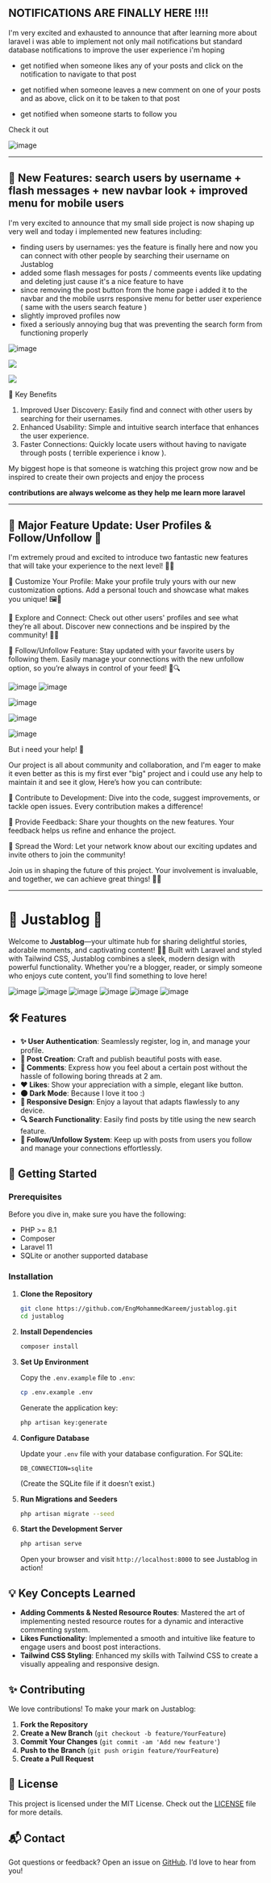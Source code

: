 ## NOTIFICATIONS ARE FINALLY HERE !!!!

I'm very excited and exhausted to announce that after learning more about laravel i was able to implement not only mail notifications but standard database notifications to improve the user experience i'm hoping

-   get notified when someone likes any of your posts and click on the notification to navigate to that post

-   get notified when someone leaves a new comment on one of your posts and as above, click on it to be taken to that post

-   get notified when someone starts to follow you

Check it out

![image](https://media.discordapp.net/attachments/1251877367803150371/1285738211834069022/image.png?ex=66eb5c85&is=66ea0b05&hm=b8527e82d343111abe3ad2ea8132850d104c3eb6ee2c697fa0dea85c5b07bbb0&=&format=webp&quality=lossless&width=1393&height=482)

---

## 🎉 New Features: search users by username + flash messages + new navbar look + improved menu for mobile users

I'm very excited to announce that my small side project is now shaping up very well and today i implemented new features including:

-   finding users by usernames: yes the feature is finally here and now you can connect with other people by searching their username on Justablog
-   added some flash messages for posts / commeents events like updating and deleting just cause it's a nice feature to have
-   since removing the post button from the home page i added it to the navbar and the mobile usrrs responsive menu for better user experience ( same with the users search feature )
-   slightly improved profiles now
-   fixed a seriously annoying bug that was preventing the search form from functioning properly

![image](https://media.discordapp.net/attachments/960898967116341251/1281348530698715156/image.png?ex=66db6450&is=66da12d0&hm=ca746a013c451e3d4118176f56f5b72428eedd26925e872768bc822c07097e6d&=&format=webp&quality=lossless&width=1393&height=613)

![](https://media.discordapp.net/attachments/960898967116341251/1281386750010200156/image.png?ex=66db87e8&is=66da3668&hm=fa79f237e7906e91e2902bab3e10136242b17b25034fdf4d40dbbb3323d1dda0&=&format=webp&quality=lossless&width=1393&height=298)

![](https://media.discordapp.net/attachments/960898967116341251/1281387079514980455/image.png?ex=66db8836&is=66da36b6&hm=ccdd475d1f973ae512285c044937a72e1ec2ddae0d9687a2a743dcd1a611fb67&=&format=webp&quality=lossless&width=974&height=711)

🚀 Key Benefits

1. Improved User Discovery: Easily find and connect with other users by searching for their usernames.
2. Enhanced Usability: Simple and intuitive search interface that enhances the user experience.
3. Faster Connections: Quickly locate users without having to navigate through posts ( terrible experience i know ).

My biggest hope is that someone is watching this project grow now and be inspired to create their own projects and enjoy the process

**contributions are always welcome as they help me learn more laravel**

---

## 🚀 Major Feature Update: User Profiles & Follow/Unfollow 🚀

I'm extremely proud and excited to introduce two fantastic new features that will take your experience to the next level! 🎉✨

🔹 Customize Your Profile: Make your profile truly yours with our new customization options. Add a personal touch and showcase what makes you unique! 🖼️🎨

🔹 Explore and Connect: Check out other users' profiles and see what they’re all about. Discover new connections and be inspired by the community! 🌟👥

🔹 Follow/Unfollow Feature: Stay updated with your favorite users by following them. Easily manage your connections with the new unfollow option, so you’re always in control of your feed! 🔄🔍

![image](https://cdn.discordapp.com/attachments/1251877367803150371/1280484448302927912/image.png?ex=66d83f92&is=66d6ee12&hm=c545cd6c64868b06cc8159ff2a3647d63b783904f2173288f4558dcf654e5bc6&)
![image](https://cdn.discordapp.com/attachments/1251877367803150371/1280484448567165081/image.png?ex=66d83f92&is=66d6ee12&hm=d62c9068500187888a93f46232295abebf1634a218e5974ae9d6292e62de9918&)

![image](https://cdn.discordapp.com/attachments/960898967116341251/1280499832401825812/image.png?ex=66d84de6&is=66d6fc66&hm=f1c5b260e64688df08bcccbc15c3198f309bdf3234504d3e3c8755bff197e265&)

![image](https://cdn.discordapp.com/attachments/960898967116341251/1280499991202500648/image.png?ex=66d84e0c&is=66d6fc8c&hm=e4adf0055b6dabd3b6fee3e36abc3f24d9adac8940e1ff5a4710eeccf10b4766&)

![image](https://cdn.discordapp.com/attachments/960898967116341251/1280500369348362240/image.png?ex=66d84e66&is=66d6fce6&hm=1c18a3f7ff850f0dc58555523643e5c233fd6adf7dba4c143e7cf20195024396&)

But i need your help! 🙌

Our project is all about community and collaboration, and I'm eager to make it even better as this is my first ever "big" project and i could use any help to maintain it and see it glow, Here’s how you can contribute:

🔧 Contribute to Development: Dive into the code, suggest improvements, or tackle open issues. Every contribution makes a difference!

📝 Provide Feedback: Share your thoughts on the new features. Your feedback helps us refine and enhance the project.

🌟 Spread the Word: Let your network know about our exciting updates and invite others to join the community!

Join us in shaping the future of this project. Your involvement is invaluable, and together, we can achieve great things! 🚀💪

---

# 🎉 Justablog 🎉

Welcome to **Justablog**—your ultimate hub for sharing delightful stories, adorable moments, and captivating content! 🚀✨ Built with Laravel and styled with Tailwind CSS, Justablog combines a sleek, modern design with powerful functionality. Whether you're a blogger, reader, or simply someone who enjoys cute content, you'll find something to love here!

![image](https://github.com/user-attachments/assets/1b454853-593a-4e44-9050-30ee97061af3)
![image](https://github.com/user-attachments/assets/13acfaf5-8227-41c4-ab0d-2b2d15f7801e)
![image](https://github.com/user-attachments/assets/48a3948b-dca5-42dd-9eb8-d30da99b8ad9)
![image](https://github.com/user-attachments/assets/914d81a1-e577-4556-8ec9-43b5bb9d350a)
![image](https://github.com/user-attachments/assets/523de7a9-82a6-4e0a-9a39-645558d78306)
![image](https://github.com/user-attachments/assets/c822d76c-b28f-475c-b6ce-69fafee3207e)

## 🛠 Features

-   **✨ User Authentication**: Seamlessly register, log in, and manage your profile.
-   **📝 Post Creation**: Craft and publish beautiful posts with ease.
-   **💬 Comments**: Express how you feel about a certain post without the hassle of following boring threads at 2 am.
-   **❤️ Likes**: Show your appreciation with a simple, elegant like button.
-   **🌑 Dark Mode**: Because I love it too :)
-   **📱 Responsive Design**: Enjoy a layout that adapts flawlessly to any device.
-   **🔍 Search Functionality**: Easily find posts by title using the new search feature.
-   **👥 Follow/Unfollow System**: Keep up with posts from users you follow and manage your connections effortlessly.

## 🚀 Getting Started

### Prerequisites

Before you dive in, make sure you have the following:

-   PHP >= 8.1
-   Composer
-   Laravel 11
-   SQLite or another supported database

### Installation

1. **Clone the Repository**

    ```bash
    git clone https://github.com/EngMohammedKareem/justablog.git
    cd justablog
    ```

2. **Install Dependencies**

    ```bash
    composer install
    ```

3. **Set Up Environment**

    Copy the `.env.example` file to `.env`:

    ```bash
    cp .env.example .env
    ```

    Generate the application key:

    ```bash
    php artisan key:generate
    ```

4. **Configure Database**

    Update your `.env` file with your database configuration. For SQLite:

    ```plaintext
    DB_CONNECTION=sqlite
    ```

    (Create the SQLite file if it doesn’t exist.)

5. **Run Migrations and Seeders**

    ```bash
    php artisan migrate --seed
    ```

6. **Start the Development Server**

    ```bash
    php artisan serve
    ```

    Open your browser and visit `http://localhost:8000` to see Justablog in action!

## 💡 Key Concepts Learned

-   **Adding Comments & Nested Resource Routes**: Mastered the art of implementing nested resource routes for a dynamic and interactive commenting system.
-   **Likes Functionality**: Implemented a smooth and intuitive like feature to engage users and boost post interactions.
-   **Tailwind CSS Styling**: Enhanced my skills with Tailwind CSS to create a visually appealing and responsive design.

## ✨ Contributing

We love contributions! To make your mark on Justablog:

1. **Fork the Repository**
2. **Create a New Branch** (`git checkout -b feature/YourFeature`)
3. **Commit Your Changes** (`git commit -am 'Add new feature'`)
4. **Push to the Branch** (`git push origin feature/YourFeature`)
5. **Create a Pull Request**

## 📜 License

This project is licensed under the MIT License. Check out the [LICENSE](LICENSE) file for more details.

## 📬 Contact

Got questions or feedback? Open an issue on [GitHub](https://github.com/yourusername/justablog/issues). I’d love to hear from you!

